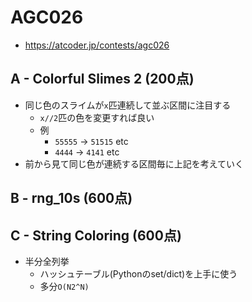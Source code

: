# AGC026
* https://atcoder.jp/contests/agc026


## A - Colorful Slimes 2 (200点)
* 同じ色のスライムが`x`匹連続して並ぶ区間に注目する
  - `x//2`匹の色を変更すれば良い
  - 例
    - `55555` -> `51515` etc
    - `4444`  -> `4141`  etc
* 前から見て同じ色が連続する区間毎に上記を考えていく


## B - rng_10s (600点)



## C - String Coloring (600点)
* 半分全列挙
  - ハッシュテーブル(Pythonのset/dict)を上手に使う
  - 多分`O(N2^N)`
